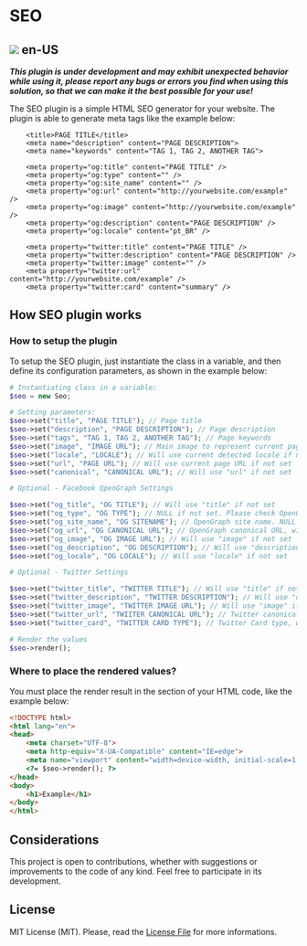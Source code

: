 # SEO

## <img src="https://raw.githubusercontent.com/yammadev/flag-icons/master/svg/US.svg"> en-US
***This plugin is under development and may exhibit unexpected behavior while using it, please report any bugs or errors you find when using this solution, so that we can make it the best possible for your use!***

The SEO plugin is a simple HTML SEO generator for your website.
The plugin is able to generate meta tags like the example below:

```
    <title>PAGE TITLE</title>
    <meta name="description" content="PAGE DESCRIPTION">
    <meta name="keywords" content="TAG 1, TAG 2, ANOTHER TAG">

    <meta property="og:title" content="PAGE TITLE" />
    <meta property="og:type" content="" />
    <meta property="og:site_name" content="" />
    <meta property="og:url" content="http://yourwebsite.com/example" />
    <meta property="og:image" content="http://yourwebsite.com/example" />
    <meta property="og:description" content="PAGE DESCRIPTION" />
    <meta property="og:locale" content="pt_BR" />

    <meta property="twitter:title" content="PAGE TITLE" />
    <meta property="twitter:description" content="PAGE DESCRIPTION" />
    <meta property="twitter:image" content="" />
    <meta property="twitter:url" content="http://yourwebsite.com/example" />
    <meta property="twitter:card" content="summary" />
```

## How SEO plugin works

### How to setup the plugin

To setup the SEO plugin, just instantiate the class in a variable, and then define its configuration parameters, as shown in the example below:

``` php
# Instantiating class in a variable:
$seo = new Seo;

# Setting parameters:
$seo->set("title", "PAGE TITLE"); // Page title
$seo->set("description", "PAGE DESCRIPTION"); // Page description
$seo->set("tags", "TAG 1, TAG 2, ANOTHER TAG"); // Page keywords
$seo->set("image", "IMAGE URL"); // Main image to represent current page
$seo->set("locale", "LOCALE"); // Will use current detected locale if not set
$seo->set("url", "PAGE URL"); // Will use current page URL if not set
$seo->set("canonical", "CANONICAL URL"); // Will use "url" if not set

# Optional - Facebook OpenGraph Settings

$seo->set("og_title", "OG TITLE"); // Will use "title" if not set
$seo->set("og_type", "OG TYPE"); // NULL if not set. Please check OpenGraph docs to fill this field
$seo->set("og_site_name", "OG SITENAME"); // OpenGraph site name. NULL if not set
$seo->set("og_url", "OG CANONICAL URL"); // OpenGraph canonical URL, will use "url" if not set
$seo->set("og_image", "OG IMAGE URL"); // Will use "image" if not set
$seo->set("og_description", "OG DESCRIPTION"); // Will use "description" if not set
$seo->set("og_locale", "OG LOCALE"); // Will use "locale" if not set

# Optional - Twitter Settings

$seo->set("twitter_title", "TWITTER TITLE"); // Will use "title" if not set
$seo->set("twitter_description", "TWITTER DESCRIPTION"); // Will use "description" if not set
$seo->set("twitter_image", "TWITTER IMAGE URL"); // Will use "image" if not set
$seo->set("twitter_url", "TWIITER CANONICAL URL"); // Twitter canonical URL, will use "url" if not set
$seo->set("twitter_card", "TWITTER CARD TYPE"); // Twitter Card type, will use SUMMARY by default if not set

# Render the values
$seo->render();
```

### Where to place the rendered values?

You must place the render result in the <head> section of your HTML code, like the example below:
  
  
``` html
<!DOCTYPE html>
<html lang="en">
<head>
    <meta charset="UTF-8">
    <meta http-equiv="X-UA-Compatible" content="IE=edge">
    <meta name="viewport" content="width=device-width, initial-scale=1.0">
    <?= $seo->render(); ?>
</head>
<body>
    <h1>Example</h1>
</body>
</html>
  ```

## Considerations

This project is open to contributions, whether with suggestions or improvements to the code of any kind.
Feel free to participate in its development.

## License
MIT License (MIT). Please, read the [License File](LICENSE) for more informations.
